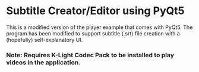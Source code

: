 # Subtitle Creator/Editor using PyQt5
This is a modified version of the player example that comes with PyQt5. The program has been modified to support
subtitle (.srt) file creation with a (hopefully) self-explanatory UI.

### Note: Requires K-Light Codec Pack to be installed to play videos in the application.